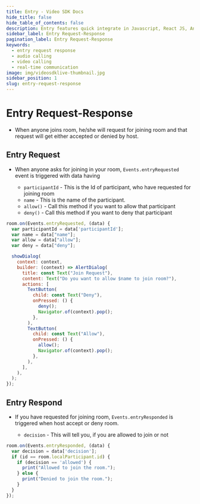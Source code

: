 ```yaml
---
title: Entry - Video SDK Docs
hide_title: false
hide_table_of_contents: false
description: Entry features quick integrate in Javascript, React JS, Android, IOS, React Native, Flutter with Video SDK to add live video & audio conferencing to your applications.
sidebar_label: Entry Request-Response
pagination_label: Entry Request-Response
keywords:
  - entry request response
  - audio calling
  - video calling
  - real-time communication
image: img/videosdklive-thumbnail.jpg
sidebar_position: 1
slug: entry-request-response
---
```


# Entry Request-Response

- When anyone joins room, he/she will request for joining room and that request will get either accepted or denied by host.

## Entry Request

- When anyone asks for joining in your room, `Events.entryRequested` event is triggered with data having

  - `participantId` - This is the Id of participant, who have requested for joining room
  - `name` - This is the name of the participant.
  - `allow()` - Call this method if you want to allow that participant
  - `deny()` - Call this method if you want to deny that participant

```js
room.on(Events.entryRequested, (data) {
  var participantId = data['participantId'];
  var name = data["name"];
  var allow = data["allow"];
  var deny = data["deny"];

  showDialog(
    context: context,
    builder: (context) => AlertDialog(
      title: const Text("Join Request"),
      content: Text("Do you want to allow $name to join room?"),
      actions: [
        TextButton(
          child: const Text("Deny"),
          onPressed: () {
            deny();
            Navigator.of(context).pop();
          },
        ),
        TextButton(
          child: const Text("Allow"),
          onPressed: () {
            allow();
            Navigator.of(context).pop();
          },
        ),
      ],
    ),
  );
});
```

## Entry Respond

- If you have requested for joining room, `Events.entryResponded` is triggered when host accept or deny room.

  - `decision` - This will tell you, if you are allowed to join or not

```js
room.on(Events.entryResponded, (data) {
  var decision = data['decision'];
  if (id == room.localParticipant.id) {
    if (decision == 'allowed') {
      print("Allowed to join the room.");
    } else {
      print("Denied to join the room.");
    }
  }
});
```
